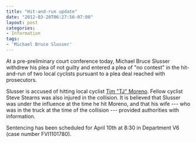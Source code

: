```yaml
---
title: "Hit-and-run update"
date: "2012-03-20T06:27:56-07:00"
layout: post
categories:
- Information
tags:
- 'Michael Bruce Slusser'
---
```


At a pre-preliminary court conference today, Michael Bruce Slusser withdrew his plea of not guilty and entered a plea of "no contest" in the hit-and-run of two local cyclists pursuant to a plea deal reached with prosecutors.  
  
Slusser is accused of hitting local cyclist [Tim "TJ" Moreno](/2011/06/hit-and-run-on-apple-valley-road/ "Hit-and-run on Apple Valley Road"). Fellow cyclist Steve Stearns was also injured in the collision. It is believed that Slusser was under the influence at the time he hit Moreno, and that his wife --- who was in the truck at the time of the collision --- provided authorities with information.

Sentencing has been scheduled for April 10th at 8:30 in Department V6 (case number FVI1101780).